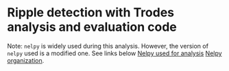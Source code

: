# Ripple detection with Trodes analysis and evaluation code

Note: `nelpy` is widely used during this analysis. However, the version of `nelpy` used is a modified one. See links below
[Nelpy used for analysis](https://github.com/shayokdutta/nelpy_modified)
[Nelpy organization](https://github.com/nelpy).

